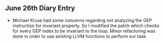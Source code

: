 ## June 26th Diary Entry

- Michael Kruse had some concerns regarding not analyzing the GEP instruction for invariant property. So I modified the patch which checks for every GEP index to be invariant to the loop. Minor refactoring was done in order to use existing LLVM functions to perform our task.
